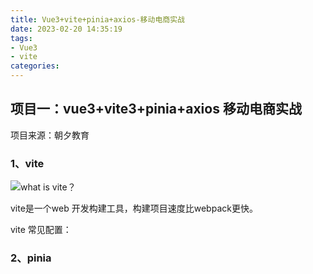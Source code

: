 ```yaml
---
title: Vue3+vite+pinia+axios-移动电商实战
date: 2023-02-20 14:35:19
tags: 
- Vue3
- vite
categories:
---
```


## 项目一：vue3+vite3+pinia+axios 移动电商实战

项目来源：朝夕教育

### 1、vite

![what is vite？](/Vue3+vite+pinia+axios-移动电商实战/vite.png)

vite是一个web 开发构建工具，构建项目速度比webpack更快。

vite 常见配置：



### 2、pinia



